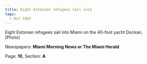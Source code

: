 ```yaml
---  
title: Eight Estonian refugees sail into  
tags:  
  - Oct 1947  
---  
```

  
Eight Estonian refugees sail into Miami on the 40-foot yacht Dockan. [Photo]  
  
Newspapers: **Miami Morning News or The Miami Herald**  
  
Page: **10**, Section: **A** 
